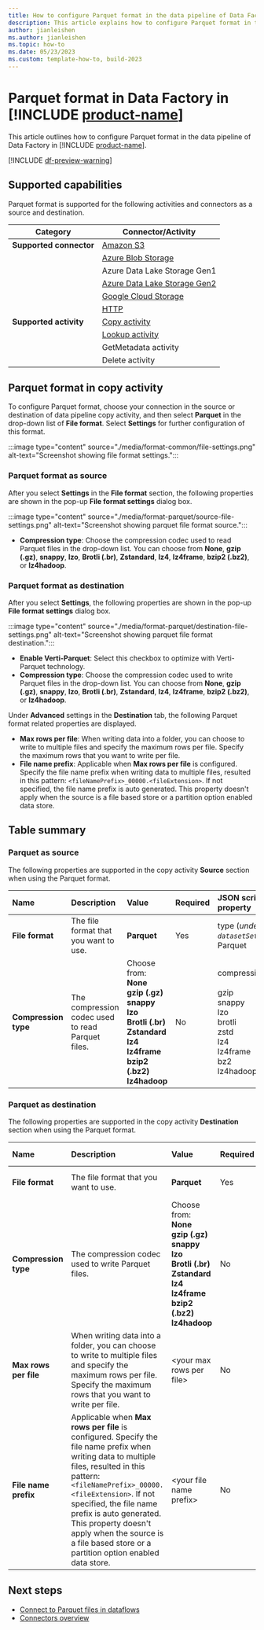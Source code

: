 ```yaml
---
title: How to configure Parquet format in the data pipeline of Data Factory in Microsoft Fabric
description: This article explains how to configure Parquet format in the data pipeline of Data Factory in Microsoft Fabric.
author: jianleishen
ms.author: jianleishen
ms.topic: how-to
ms.date: 05/23/2023
ms.custom: template-how-to, build-2023
---
```


# Parquet format in Data Factory in [!INCLUDE [product-name](../includes/product-name.md)]

This article outlines how to configure Parquet format in the data pipeline of Data Factory in [!INCLUDE [product-name](../includes/product-name.md)].

[!INCLUDE [df-preview-warning](includes/data-factory-preview-warning.md)]

## Supported capabilities

Parquet format is supported for the following activities and connectors as a source and destination.

| Category | Connector/Activity |
|---|---|
| **Supported connector** | [Amazon S3](connector-amazon-s3-copy-activity.md) |
|  | [Azure Blob Storage](connector-azure-blob-storage-copy-activity.md) |
|  | Azure Data Lake Storage Gen1 |
|  | [Azure Data Lake Storage Gen2](connector-azure-data-lake-storage-gen2-copy-activity.md)|
|  | [Google Cloud Storage](connector-google-cloud-storage-copy-activity.md) |
|  | [HTTP](connector-http-copy-activity.md)|
| **Supported activity** | [Copy activity](copy-data-activity.md) |
|  | [Lookup activity](lookup-activity.md) |
|  | GetMetadata activity |
|  | Delete activity |

## Parquet format in copy activity

To configure Parquet format, choose your connection in the source or destination of data pipeline copy activity, and then select **Parquet** in the drop-down list of **File format**. Select **Settings** for further configuration of this format.

:::image type="content" source="./media/format-common/file-settings.png" alt-text="Screenshot showing file format settings.":::

### Parquet format as source

After you select **Settings** in the **File format** section, the following properties are shown in the pop-up **File format settings** dialog box.

:::image type="content" source="./media/format-parquet/source-file-settings.png" alt-text="Screenshot showing parquet file format source.":::

- **Compression type**: Choose the compression codec used to read Parquet files in the drop-down list. You can choose from **None**, **gzip (.gz)**, **snappy**, **lzo**, **Brotli (.br)**, **Zstandard**, **lz4**, **lz4frame**, **bzip2 (.bz2)**, or **lz4hadoop**.

### Parquet format as destination

After you select **Settings**, the following properties are shown in the pop-up **File format settings** dialog box.

:::image type="content" source="./media/format-parquet/destination-file-settings.png" alt-text="Screenshot showing parquet file format destination.":::

- **Enable Verti-Parquet**: Select this checkbox to optimize with Verti-Parquet technology.
- **Compression type**: Choose the compression codec used to write Parquet files in the drop-down list. You can choose from **None**, **gzip (.gz)**, **snappy**, **lzo**, **Brotli (.br)**, **Zstandard**, **lz4**, **lz4frame**, **bzip2 (.bz2)**, or **lz4hadoop**.

Under **Advanced** settings in the **Destination** tab, the following Parquet format related properties are displayed.

- **Max rows per file**: When writing data into a folder, you can choose to write to multiple files and specify the maximum rows per file. Specify the maximum rows that you want to write per file.
- **File name prefix**: Applicable when **Max rows per file** is configured. Specify the file name prefix when writing data to multiple files, resulted in this pattern: `<fileNamePrefix>_00000.<fileExtension>`. If not specified, the file name prefix is auto generated. This property doesn't apply when the source is a file based store or a partition option enabled data store.

## Table summary

### Parquet as source

The following properties are supported in the copy activity **Source** section when using the Parquet format.

|Name |Description |Value|Required |JSON script property |
|:---|:---|:---|:---|:---|
| **File format**|The file format that you want to use.| **Parquet**|Yes|type (*under `datasetSettings`*):<br>Parquet|
|**Compression type**|The compression codec used to read Parquet files.|Choose from: <br>**None** <br>**gzip (.gz)**<br>**snappy**<br>**lzo**<br>**Brotli (.br)**<br>**Zstandard**<br>**lz4**<br>**lz4frame**<br>**bzip2 (.bz2)**<br>**lz4hadoop** |No|compressionCodec: <br><br>gzip<br>snappy<br>lzo<br>brotli<br>zstd<br>lz4<br>lz4frame<br>bz2<br>lz4hadoop|

### Parquet as destination

The following properties are supported in the copy activity **Destination** section when using the Parquet format.

|Name |Description |Value|Required |JSON script property |
|:---|:---|:---|:---|:---|
| **File format**|The file format that you want to use.| **Parquet**|Yes|type (*under `datasetSettings`*):<br>Parquet|
|**Compression type**|The compression codec used to write Parquet files.|Choose from: <br>**None** <br>**gzip (.gz)**<br>**snappy**<br>**lzo**<br>**Brotli (.br)**<br>**Zstandard**<br>**lz4**<br>**lz4frame**<br>**bzip2 (.bz2)**<br>**lz4hadoop** |No|compressionCodec: <br><br>gzip<br>snappy<br>lzo<br>brotli<br>zstd<br>lz4<br>lz4frame<br>bz2<br>lz4hadoop|
|**Max rows per file**| When writing data into a folder, you can choose to write to multiple files and specify the maximum rows per file. Specify the maximum rows that you want to write per file.|\<your max rows per file> | No| maxRowsPerFile |
|**File name prefix**| Applicable when **Max rows per file** is configured. Specify the file name prefix when writing data to multiple files, resulted in this pattern: `<fileNamePrefix>_00000.<fileExtension>`. If not specified, the file name prefix is auto generated. This property doesn't apply when the source is a file based store or a partition option enabled data store.|\<your file name prefix> |No| fileNamePrefix|

## Next steps

- [Connect to Parquet files in dataflows](connector-parquet-dataflows.md)
- [Connectors overview](connector-overview.md)
